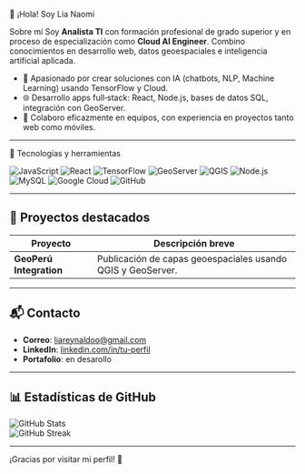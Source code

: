 👋 ¡Hola! Soy Lia Naomi

Sobre mí
Soy **Analista TI** con formación profesional de grado superior y en proceso de especialización como **Cloud AI Engineer**. Combino conocimientos en desarrollo web, datos geoespaciales e inteligencia artificial aplicada.

- 🎯 Apasionado por crear soluciones con IA (chatbots, NLP, Machine Learning) usando TensorFlow y Cloud.
- 🌐 Desarrollo apps full‑stack: React, Node.js, bases de datos SQL, integración con GeoServer.
- 🤝 Colaboro eficazmente en equipos, con experiencia en proyectos tanto web como móviles.

---

 🚀 Tecnologías y herramientas

![JavaScript](https://img.shields.io/badge/JavaScript-F7DF1E?logo=javascript)
![React](https://img.shields.io/badge/React-61DAFB?logo=react)
![TensorFlow](https://img.shields.io/badge/TensorFlow-FF6F00?logo=tensorflow)
![GeoServer](https://img.shields.io/badge/GeoServer-5C7C8A?logo=geoserver)
![QGIS](https://img.shields.io/badge/QGIS-589632?logo=qgis)
![Node.js](https://img.shields.io/badge/Node.js-339933?logo=node.js)
![MySQL](https://img.shields.io/badge/MySQL-4479A1?logo=mysql)
![Google Cloud](https://img.shields.io/badge/Google_Cloud-4285F4?logo=googlecloud)
![GitHub](https://img.shields.io/badge/GitHub-181717?logo=github)

---

## 📁 Proyectos destacados

| Proyecto               | Descripción breve                                                |
|------------------------|------------------------------------------------------------------|
| **GeoPerú Integration** | Publicación de capas geoespaciales usando QGIS y GeoServer.     |


---

## 📬 Contacto

- **Correo**: liareynaldoo@gmail.com
- **LinkedIn**: [linkedin.com/in/tu-perfil](https://www.linkedin.com/in/naomi-reynaldo/)  
- **Portafolio**: en desarollo

---

## 📊 Estadísticas de GitHub

![GitHub Stats](https://github-readme-stats.vercel.app/api?username=naomi200-cyber&count_private=true&show_icons=true&theme=radical)  
![GitHub Streak](https://github-readme-stats.vercel.app/api?username=naomi200-cyber&theme=radical&hide_border=true)

---

¡Gracias por visitar mi perfil! 🚀

